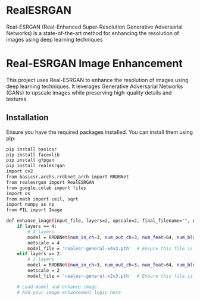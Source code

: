 # RealESRGAN
Real-ESRGAN (Real-Enhanced Super-Resolution Generative Adversarial Networks) is a state-of-the-art method for enhancing the resolution of images using deep learning techniques
# Real-ESRGAN Image Enhancement

This project uses Real-ESRGAN to enhance the resolution of images using deep learning techniques. It leverages Generative Adversarial Networks (GANs) to upscale images while preserving high-quality details and textures.

## Installation

Ensure you have the required packages installed. You can install them using pip:

```bash
pip install basicsr
pip install facexlib
pip install gfpgan
pip install realesrgan
import cv2
from basicsr.archs.rrdbnet_arch import RRDBNet
from realesrgan import RealESRGAN
from google.colab import files
import os
from math import ceil, sqrt
import numpy as np
from PIL import Image

def enhance_image(input_file, layers=2, upscale=2, final_filename="", enhance_faces=False):
    if layers == 4:
        # 4 layers
        model = RRDBNet(num_in_ch=3, num_out_ch=3, num_feat=64, num_block=23, num_grow_ch=32, scale=4)
        netscale = 4
        model_file = 'realesr-general-x4v3.pth'  # Ensure this file is in the same directory as your script
    elif layers == 2:
        # 2 layers
        model = RRDBNet(num_in_ch=3, num_out_ch=3, num_feat=64, num_block=23, num_grow_ch=32, scale=2)
        netscale = 2
        model_file = 'realesr-general-x2v3.pth'  # Ensure this file is in the same directory as your script

    # Load model and enhance image
    # Add your image enhancement logic here

